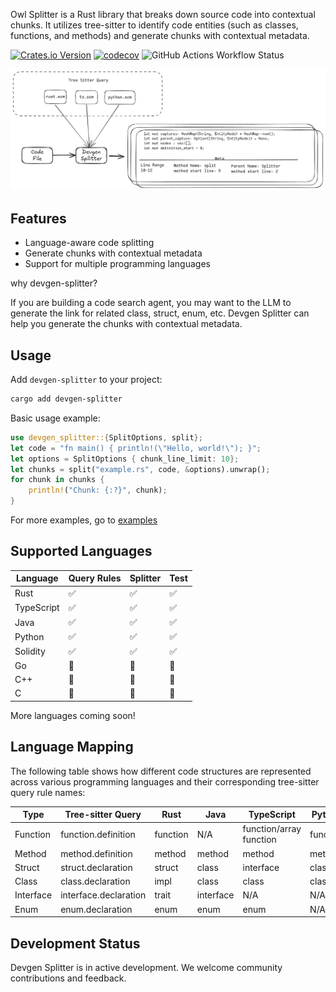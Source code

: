 Owl Splitter is a Rust library that breaks down source code into contextual chunks. 
It utilizes tree-sitter to identify code entities (such as classes, functions, and methods) and generate chunks with contextual metadata.

[![Crates.io Version](https://img.shields.io/crates/v/devgen-splitter)](https://crates.io/crates/devgen-splitter)
[![codecov](https://codecov.io/github/imotai/devgen-splitter/graph/badge.svg?token=3YSFEZ4JLI)](https://codecov.io/github/imotai/devgen-splitter)
![GitHub Actions Workflow Status](https://img.shields.io/github/actions/workflow/status/imotai/devgen-splitter/rust.yml)


![splitter](./images/splitter.png)

## Features

- Language-aware code splitting
- Generate chunks with contextual metadata
- Support for multiple programming languages

why devgen-splitter?

If you are building a code search agent, you may want to the LLM to generate the link for related class, struct, enum, etc. Devgen Splitter can help you generate the chunks with contextual metadata.

## Usage


Add `devgen-splitter` to your project:

```bash
cargo add devgen-splitter
```

Basic usage example:

```rust
use devgen_splitter::{SplitOptions, split};
let code = "fn main() { println!(\"Hello, world!\"); }";
let options = SplitOptions { chunk_line_limit: 10};
let chunks = split("example.rs", code, &options).unwrap();
for chunk in chunks {
    println!("Chunk: {:?}", chunk);
}
```
For more examples, go to [examples](./examples)

## Supported Languages

| Language   | Query Rules | Splitter | Test |
|------------|-------------|----------|------|
| Rust       | ✅          | ✅       | ✅   |
| TypeScript | ✅          | ✅       | ✅   |
| Java       | ✅          | ✅       | ✅   |
| Python     | ✅          | ✅       | ✅   |
| Solidity   | ✅          | ✅       | ✅   |
| Go         | 🚧          | 🚧       | 🚧   |
| C++        | 🚧          | 🚧       | 🚧   |
| C          | 🚧          | 🚧       | 🚧   |

More languages coming soon!

## Language Mapping

The following table shows how different code structures are represented across various programming languages and their corresponding tree-sitter query rule names:

| Type       | Tree-sitter Query | Rust     | Java     | TypeScript | Python   | Go       | C++      |
|------------|-------------------|----------|----------|------------|----------|----------|----------|
| Function   | function.definition | function     | N/A   | function/array function   | function     | function  | function |
| Method   | method.definition | method    | method   | method   | method      | method     | method |
| Struct     | struct.declaration | struct  | class    | interface  | class    | struct   | struct   |
| Class      | class.declaration | impl     | class    | class      | class    | N/A      | class    |
| Interface  | interface.declaration | trait | interface| N/A  | N/A      | N/A| N/A      | N/A      |
| Enum       | enum.declaration  | enum     | enum     | enum       | N/A      | N/A      | enum     |


## Development Status

Devgen Splitter is in active development. We welcome community contributions and feedback.
